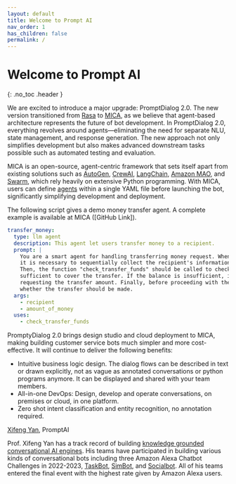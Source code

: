 ```yaml
---
layout: default
title: Welcome to Prompt AI
nav_order: 1
has_children: false
permalink: /
---
```

# Welcome to Prompt AI
{: .no_toc .header }

We are excited to introduce a major upgrade: PromptDialog 2.0. The new version transitioned from [Rasa](https://github.com/RasaHQ/rasa) to [MICA](https://mica-labs.github.io/), as we believe that agent-based architecture represents the future of bot development. In PromptDialog 2.0, everything revolves around agents—eliminating the need for separate NLU, state management, and response generation. The new approach not only simplifies development but also makes advanced downstream tasks possible such as automated testing and evaluation.  

MICA is an open-source, agent-centric framework that sets itself apart from existing solutions such as [AutoGen](https://github.com/microsoft/autogen), [CrewAI](https://github.com/crewAIInc/crewAI), [LangChain](https://github.com/langchain-ai/langchain), [Amazon MAO](https://github.com/awslabs/multi-agent-orchestrator), and [Swarm](https://github.com/openai/swarm), which rely heavily on extensive Python programming. With MICA, users can define [agents](https://mica-labs.github.io/docs/concepts/agent/) within a single YAML file before launching the bot, significantly simplifying development and deployment.

The following script gives a demo money transfer agent. A complete example is available at MICA  ([GitHub Link]).

```yaml
transfer_money:
  type: llm agent
  description: This agent let users transfer money to a recipient.
  prompt: |
    You are a smart agent for handling transferring money request. When user ask for transferring money, 
    it is necessary to sequentially collect the recipient's information and the transfer amount. 
    Then, the function "check_transfer_funds" should be called to check whether the account balance is
    sufficient to cover the transfer. If the balance is insufficient, it should return to the step of
    requesting the transfer amount. Finally, before proceeding with the transfer, confirm with the user
    whether the transfer should be made.
  args:
    - recipient
    - amount_of_money
  uses:
    - check_transfer_funds
```



<!--- PromptDialog was originally built on Rasa/ChatGPT and conceived as an alternative of Rasa-X, Rasa-Pro, and Rasa Studio.  Based on user feedback, it becomes obvious that the traditional task-oriented dialogue system that separates natural language understanding (NLU), dialogue management (DM), and response generation is hard to maintain.  The new agent-based architecture offers a much better solution.  By transitioning from RASA to MICA, every aspect of bot development—including coding, testing, and even documentation—is dramatically simplified.  --->  

PromptyDialog 2.0 brings design studio and cloud deployment to MICA, making building customer service bots much simpler and more cost-effective. It will continue to deliver the following benefits: 

* Intuitive business logic design. The dialog flows can be described in text or drawn explicitly, not as vague as annotated conversations or python programs anymore.  It can be displayed and shared with your team members.
* All-in-one DevOps: Design, develop and operate conversations, on premises or cloud, in one platform.
* Zero shot intent classification and entity recognition, no annotation required.

[Xifeng Yan](https://sites.cs.ucsb.edu/~xyan/), PromptAI

Prof. Xifeng Yan has a track record of building [knowledge grounded conversational AI engines](https://sites.cs.ucsb.edu/~xyan/knowledgebase.html).  His teams have participated in building various kinds of conversational bots including three Amazon Alexa Chatbot Challenges in 2022-2023, [TaskBot](https://www.amazon.science/academic-engagements/amazon-launches-new-alexa-prize-taskbot-challenge), [SimBot](https://www.amazon.science/alexa-prize/simbot-challenge), and [Socialbot](https://www.amazon.science/alexa-prize/socialbot-grand-challenge/2022). All of his teams entered the final event with the highest rate given by Amazon Alexa users. 
